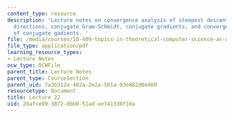 ```yaml
---
content_type: resource
description: 'Lecture notes on convergence analysis of steepest descent, conjugate
  directions, conjugate Gram-Schmidt, conjugate gradients, and convergence analysis
  of conjugate gadients. '
file: /media/courses/18-409-topics-in-theoretical-computer-science-an-algorithmists-toolkit-fall-2009/26afce093872dbb051adee741330f10a_MIT18_409F09_scribe22.pdf
file_type: application/pdf
learning_resource_types:
- Lecture Notes
ocw_type: OCWFile
parent_title: Lecture Notes
parent_type: CourseSection
parent_uid: 7a3b312a-402a-2e2a-501a-03e802d0e460
resourcetype: Document
title: Lecture 22
uid: 26afce09-3872-dbb0-51ad-ee741330f10a
---
```

